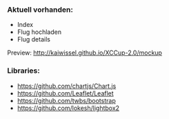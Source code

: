 ### Aktuell vorhanden:

- Index
- Flug hochladen
- Flug details

Preview: http://kaiwissel.github.io/XCCup-2.0/mockup

### Libraries:

- https://github.com/chartjs/Chart.js
- https://github.com/Leaflet/Leaflet
- https://github.com/twbs/bootstrap
- https://github.com/lokesh/lightbox2
